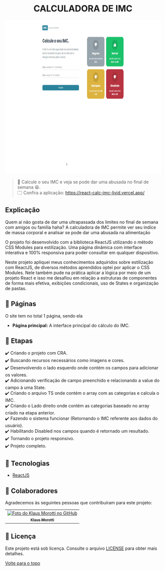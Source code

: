 <h1 align="center">CALCULADORA DE IMC</h1>

<img src="react-calc-img-gif.gif" alt="Video Projeto" width="100%" height="500">

> 🔎 Calcule o seu IMC e veja se pode dar uma abusada no final de semana 😆. <br>
🗔 Confira a aplicação: https://react-calc-imc-livid.vercel.app/ <br>
## Explicação
Quem aí não gosta de dar uma ultrapassada dos limites no final de semana com amigos ou família haha? A calculadora de IMC permite ver seu indíce de massa corporal e analisar se pode dar uma abusada na alimentação

O projeto foi desenvolvido com a biblioteca ReactJS utilizando o método CSS Modules para estilização. 
Uma página dinâmica com interface interativa e 100% responsiva para poder consultar em qualquer dispositivo.

Neste projeto apliquei meus conhecimentos adquiridos sobre estilização com ReactJS, de diversos métodos aprendidos optei por aplicar o CSS Modules.
Nele também pude na prática aplicar a lógica por meio de um projeto React e isso me desafiou em relação a estruturas de componentes de forma mais efetiva, exibições condicionais, uso de States e organização de pastas.

## 📁 Páginas

O site tem no total 1 página, sendo ela

- **Página principal:** A interface principal do cálculo do IMC.


## 🎯 Etapas 

:heavy_check_mark: Criando o projeto com CRA. <br>
:heavy_check_mark: Buscando recursos necessários como imagens e cores. <br>
:heavy_check_mark: Desenvolvendo o lado esquerdo onde contém os campos para adicionar os valores. <br>
:heavy_check_mark: Adicionando verificação de campo preenchido e relacionando a value do campo à uma State. <br>
:heavy_check_mark: Criando o arquivo TS onde contém o array com as categorias e calcula o IMC. <br>
:heavy_check_mark: Criando o Lado direito onde contém as categorias baseado no array criado na etapa anterior. <br>
:heavy_check_mark: Fazendo o sistema funcionar (Retornando o IMC referente aos dados do usuário). <br>
:heavy_check_mark: Habilitando Disabled nos campos quando é retornado um resultado. <br>
:heavy_check_mark: Tornando o projeto responsivo. <br>
:heavy_check_mark: Projeto completo. <br>

## 🚀 Tecnologias 

- [ReactJS](https://pt-br.reactjs.org/)

## 🤝 Colaboradores

Agradecemos às seguintes pessoas que contribuíram para este projeto:

<table>
  <tr>
    <td align="center">
      <a href="#">
        <img src="https://avatars.githubusercontent.com/u/84789400?v=4" width="160px;" alt="Foto do Klaus Morotti no GitHub"/><br>
        <sub>
          <b>Klaus Morotti</b>
        </sub>
      </a>
    </td>
  </tr>
</table>

## 📝 Licença

Este projeto está sob licença. Consulte o arquivo <a href="https://github.com/klausmorotti/react-calc-imc/blob/master/LICENSE">LICENSE</a> para obter mais detalhes.


<a href="#top">Volte para o topo</a>
